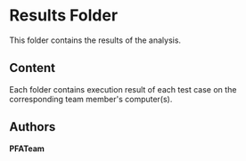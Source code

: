 # Results Folder
This folder contains the results of the analysis.
## Content
Each folder contains execution result of each test case on the corresponding team member's computer(s).
## Authors
**PFATeam**